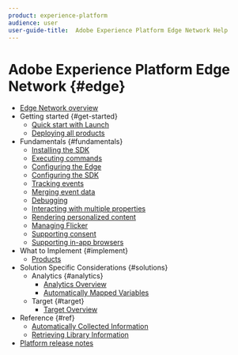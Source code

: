 ```yaml
---
product: experience-platform
audience: user
user-guide-title:  Adobe Experience Platform Edge Network Help
---
```


# Adobe Experience Platform Edge Network {#edge}

* [Edge Network overview](home.md)
* Getting started {#get-started}
  * [Quick start with Launch](getting-started/quick-start-with-launch.md)
  * [Deploying all products](getting-started/deploying-all-products.md)
* Fundamentals {#fundamentals}
  * [Installing the SDK](fundamentals/installing-the-sdk.md)
  * [Executing commands](fundamentals/executing-commands.md)
  * [Configuring the Edge](fundamentals/edge-configuration.md)
  * [Configuring the SDK](fundamentals/configuring-the-sdk.md)
  * [Tracking events](fundamentals/tracking-events.md)
  * [Merging event data](fundamentals/merging-event-data.md)
  * [Debugging](fundamentals/debugging.md)
  * [Interacting with multiple properties](fundamentals/interacting-with-multiple-properties.md)
  * [Rendering personalized content](fundamentals/rendering-personalization-content.md)
  * [Managing Flicker](fundamentals/managing-flicker.md)
  * [Supporting consent](fundamentals/supporting-consent.md)
  * [Supporting in-app browsers](fundamentals/supporting-in-app-browsers.md)
* What to Implement {#implement}
  * [Products](what-to-implement/commerce.md)
* Solution Specific Considerations {#solutions}
  * Analytics {#analytics}
    * [Analytics Overview](solution-specific/analytics/analytics-overview.md)
    * [Automatically Mapped Variables](solution-specific/analytics/automatically-mapped-vars.md)
  * Target {#target}
    * [Target Overview](solution-specific/target/target-overview.md)
* Reference {#ref}
  * [Automatically Collected Information](reference/automatic-information.md)
  * [Retrieving Library Information](reference/retrieving-library-information.md)
* [Platform release notes](https://www.adobe.com/go/platform-release-notes-en)
